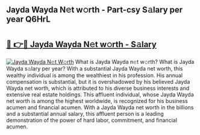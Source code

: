 ## Jayda Wayda N𝚎t w𝚘rth - Part-csy S𝚊lary per year Q6HrL

# <h2><a href="http://gc2hlw.nevu.top/?p=Jayda+Wayda">🔗 👉🔴 Jayda Wayda N𝚎t w𝚘rth - S𝚊lary</a></h2>

[![Jayda Wayda N𝚎t W𝚘rth](https://i.imgur.com/Oavwk0R.jpeg)](http://gc2hlw.nevu.top/?p=Jayda+Wayda)
What is Jayda Wayda n𝚎t w𝚘rth? What is Jayda Wayda s𝚊lary per year?
With a substantial Jayda Wayda net worth, this wealthy individual is among the wealthiest in his profession. His annual compensation is substantial, but it is overshadowed by his believed Jayda Wayda net worth, which is attributed to his diverse business interests and extensive real estate holdings. This affluent individual, whose Jayda Wayda net worth is among the highest worldwide, is recognized for his business acumen and financial acumen. With a Jayda Wayda net worth in the billions and a substantial annual salary, this affluent person is a leading demonstration of the power of hard labor, commitment, and financial acumen.
